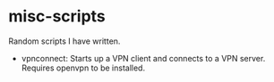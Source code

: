 # misc-scripts
Random scripts I have written.

 - vpnconnect: Starts up a VPN client and connects to a VPN server. Requires openvpn to be installed.
